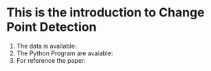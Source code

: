 # This is the introduction to Change Point Detection
1. The data is available:
2. The Python Program are avaiable:
3. For reference the paper:
